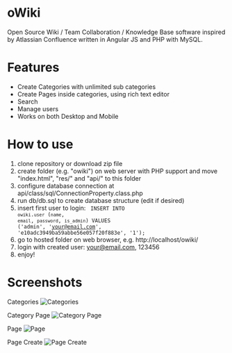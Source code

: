 # oWiki
Open Source Wiki / Team Collaboration / Knowledge Base software inspired by Atlassian Confluence written in Angular JS and PHP with MySQL.

# Features
- Create Categories with unlimited sub categories
- Create Pages inside categories, using rich text editor
- Search
- Manage users
- Works on both Desktop and Mobile

# How to use
1. clone repository or download zip file
2. create folder (e.g. "owiki") on web server with PHP support and move "index.html", "res/" and "api/" to this folder
3. configure database connection at api/class/sql/ConnectionProperty.class.php
4. run db/db.sql to create database structure (edit if desired)
5. insert first user to login:
<code> INSERT INTO `owiki`.`user` (`name`, `email`, `password`, `is_admin`) VALUES ('admin', 'your@email.com', 'e10adc3949ba59abbe56e057f20f883e', '1'); </code>
6. go to hosted folder on web browser, e.g. http://localhost/owiki/
7. login with created user: your@email.com, 123456
8. enjoy!

# Screenshots

Categories
![Categories](/../screenshots/categories.png?raw=true "Categories")


Category Page
![Category Page](/../screenshots/category_page.png?raw=true "Category Page")


Page
![Page](/../screenshots/page.png?raw=true "Page")


Page Create
![Page Create](/../screenshots/page_create.png?raw=true "Page Create")
